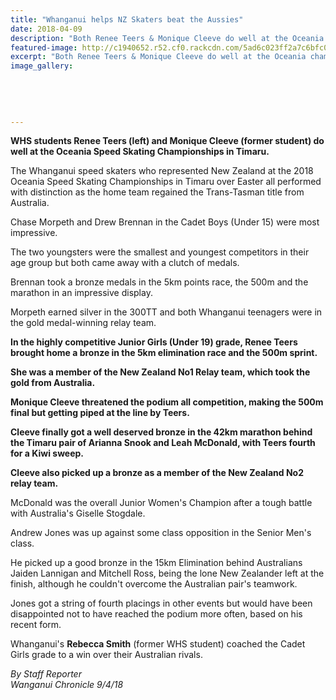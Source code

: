 ```yaml
---
title: "Whanganui helps NZ Skaters beat the Aussies"
date: 2018-04-09
description: "Both Renee Teers & Monique Cleeve do well at the Oceania champs in Timaru..."
featured-image: http://c1940652.r52.cf0.rackcdn.com/5ad6c023ff2a7c6bfc001624/skaters-teers-cleeve9-april.jpg
excerpt: "Both Renee Teers & Monique Cleeve do well at the Oceania champs in Timaru."
image_gallery:
    
    
    
    
    
---
```


<p class="element element-paragraph"><strong>WHS students Renee Teers (left) and Monique Cleeve (former student) do well at the Oceania Speed Skating Championships in Timaru.</strong></p>
<p class="element element-paragraph">The Whanganui speed skaters who represented New Zealand at the 2018 Oceania Speed Skating Championships in Timaru over Easter all performed with distinction as the home team regained the Trans-Tasman title from Australia.</p>
<p class="element element-paragraph">Chase Morpeth and Drew Brennan in the Cadet Boys (Under 15) were most impressive.</p>
<p class="element element-paragraph">The two youngsters were the smallest and youngest competitors in their age group but both came away with a clutch of medals.</p>
<p class="element element-paragraph">Brennan took a bronze medals in the 5km points race, the 500m and the marathon in an impressive display.</p>
<p class="element element-paragraph">Morpeth earned silver in the 300TT and both Whanganui teenagers were in the gold medal-winning relay team.</p>
<p class="element element-paragraph"><strong>In the highly competitive Junior Girls (Under 19) grade, Renee Teers brought home a bronze in the 5km elimination race and the 500m sprint.</strong></p>
<p class="element element-paragraph"><strong>She was a member of the New Zealand No1 Relay team, which took the gold from Australia.</strong></p>
<p class="element element-paragraph"><strong>Monique Cleeve threatened the podium all competition, making the 500m final but getting piped at the line by Teers.</strong></p>
<p class="element element-paragraph"><strong>Cleeve finally got a well deserved bronze in the 42km marathon behind the Timaru pair of Arianna Snook and Leah McDonald, with Teers fourth for a Kiwi sweep.</strong></p>
<p class="element element-paragraph"><strong>Cleeve also picked up a bronze as a member of the New Zealand No2 relay team.</strong></p>
<p class="element element-paragraph">McDonald was the overall Junior Women's Champion after a tough battle with Australia's Giselle Stogdale.</p>
<p class="element element-paragraph">Andrew Jones was up against some class opposition in the Senior Men's class.</p>
<p class="element element-paragraph">He picked up a good bronze in the 15km Elimination behind Australians Jaiden Lannigan and Mitchell Ross, being the lone New Zealander left at the finish, although he couldn't overcome the Australian pair's teamwork.</p>
<p class="element element-paragraph">Jones got a string of fourth placings in other events but would have been disappointed not to have reached the podium more often, based on his recent form.</p>
<p class="element element-paragraph">Whanganui's <strong>Rebecca Smith</strong>&nbsp;(former WHS student) coached the Cadet Girls grade to a win over their Australian rivals.</p>
<p class="element element-paragraph"><em>By Staff Reporter </em><br /><em>Wanganui Chronicle 9/4/18</em></p>

